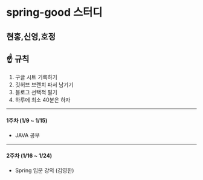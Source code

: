 # spring-good 스터디 

## 현홍,신영,호정

## ☝️ 규칙
1. 구글 시트 기록하기 
2. 깃허브 브랜치 파서 남기기
3. 블로그 선택적 필기 
4. 하루에 최소 40분은 하자
---
#### 1주차 (1/9 ~ 1/15)
- JAVA 공부 

---
#### 2주차 (1/16 ~ 1/24)
- Spring 입문 강의 (김영한)
